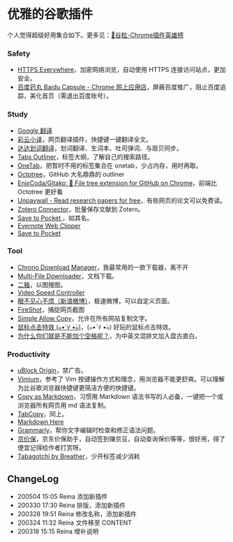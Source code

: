 # 优雅的谷歌插件
个人觉得超级好用集合如下。更多见：[🌈谷粒-Chrome插件英雄榜](https://github.com/zhaoolee/ChromeAppHeroes)
### Safety
  * [HTTPS Everywhere](https://chrome.google.com/webstore/detail/https-everywhere/gcbommkclmclpchllfjekcdonpmejbdp)，加密网络浏览，自动使用 HTTPS 连接访问站点，更加安全。
  * [百度药丸 Baidu Capsule - Chrome 网上应用店](https://chrome.google.com/webstore/detail/%E7%99%BE%E5%BA%A6%E8%8D%AF%E4%B8%B8-baidu-capsule/ngiclcoldiplnjcafhjkacjcmdidcmjp)，屏蔽百度推广，阻止百度追踪，美化首页（需退出百度账号）。
  
### Study
  * [Google 翻译](https://chrome.google.com/webstore/detail/google-translate/aapbdbdomjkkjkaonfhkkikfgjllcleb?hl=zh-CN)
  * [彩云小译](https://chrome.google.com/webstore/detail/lingocloud-web-translatio/jmpepeebcbihafjjadogphmbgiffiajh)，网页翻译插件，快捷键一键翻译全文。
  * [达达划词翻译](https://chrome.google.com/webstore/detail/%E8%BE%BE%E8%BE%BE%E5%88%92%E8%AF%8D%E7%BF%BB%E8%AF%91/cajhcjfcodjoalmhjekljnfkgjlkeajl)，划词翻译、生词本、吐司弹词、与扇贝同步。
  * [Tabs Outliner](https://chrome.google.com/webstore/detail/tabs-outliner/eggkanocgddhmamlbiijnphhppkpkmkl)，标签大纲，了解自己的搜索路径。
  * [OneTab](https://chrome.google.com/webstore/detail/onetab/chphlpgkkbolifaimnlloiipkdnihall?hl=en-US)，把暂时不用的标签集合在 onetab，少占内存，用时再取。
  * [Octotree](https://chrome.google.com/webstore/detail/octotree/bkhaagjahfmjljalopjnoealnfndnagc/related)，GitHub 大名鼎鼎的 outliner
  * [EnixCoda/Gitako: 🐙 File tree extension for GitHub on Chrome](https://github.com/EnixCoda/Gitako)，前端比 Octotree 更好看
  * [Unpaywall - Read research papers for free](https://unpaywall.org/products/extension)，有些网页的论文可以免费读。
  * [Zotero Connector](https://chrome.google.com/webstore/detail/zotero-connector/ekhagklcjbdpajgpjgmbionohlpdbjgc)，批量保存文献到 Zotero。
  * [Save to Pocket ](https://chrome.google.com/webstore/detail/save-to-pocket/niloccemoadcdkdjlinkgdfekeahmflj)，如其名。
  * [Evernote Web Clipper](https://chrome.google.com/webstore/detail/evernote-web-clipper/pioclpoplcdbaefihamjohnefbikjilc)
  * [Save to Pocket](https://chrome.google.com/webstore/detail/save-to-pocket/niloccemoadcdkdjlinkgdfekeahmflj)

### Tool
  * [Chrono Download Manager](https://chrome.google.com/webstore/detail/chrono-download-manager/mciiogijehkdemklbdcbfkefimifhecn)，我最常用的一款下载器，离不开
  * [Multi-File Downloader](https://chrome.google.com/webstore/detail/multi-file-downloader/dpecplbkinpdbedgejddhepkgcppgchk?hl=en-GB)，文档下载。
  * [二箱](https://chrome.google.com/webstore/detail/noobox/kidibbfcblfbbafhnlanccjjdehoahep)，以图搜图。
  * [Video Speed Controller](https://chrome.google.com/webstore/detail/video-speed-controller/nffaoalbilbmmfgbnbgppjihopabppdk)
  * [眼不见心不烦（新浪微博）](https://chrome.google.com/webstore/detail/%E7%9C%BC%E4%B8%8D%E8%A7%81%E5%BF%83%E4%B8%8D%E7%83%A6%EF%BC%88%E6%96%B0%E6%B5%AA%E5%BE%AE%E5%8D%9A%EF%BC%89/aognaapdfnnldnjglanfbbklaakbpejm/related)，极速微博，可以自定义页面。
  * [FireShot](https://chrome.google.com/webstore/detail/take-webpage-screenshots/mcbpblocgmgfnpjjppndjkmgjaogfceg)，捕捉网页截图
  * [Simple Allow Copy](https://chrome.google.com/webstore/detail/simple-allow-copy/aefehdhdciieocakfobpaaolhipkcpgc)，允许在所有网站复制文字。
  * [鼠标点击特效 (๑•́ ∀ •̀๑)](https://chrome.google.com/webstore/detail/mouse-click-effects-%E0%B9%91%E2%80%A2%CC%81-%E2%88%80/ljoolhajdkmjfneghpfiofogllcninii)，(๑•́ ∀ •̀๑) 好玩的鼠标点击特效。
  * [为什么你们就是不能加个空格呢？](https://chrome.google.com/webstore/detail/%E7%82%BA%E4%BB%80%E9%BA%BC%E4%BD%A0%E5%80%91%E5%B0%B1%E6%98%AF%E4%B8%8D%E8%83%BD%E5%8A%A0%E5%80%8B%E7%A9%BA%E6%A0%BC%E5%91%A2%EF%BC%9F/paphcfdffjnbcgkokihcdjliihicmbpd/related)，为中英文混排文加入盘古直白。
  
### Productivity  
  * [uBlock Origin](https://chrome.google.com/webstore/detail/ublock-origin/cjpalhdlnbpafiamejdnhcphjbkeiagm/related)，禁广告。
  * [Vimium](https://chrome.google.com/webstore/detail/vimium/dbepggeogbaibhgnhhndojpepiihcmeb?hl=en-US)，参考了 Vim 按键操作方式和理念，用浏览器不能更舒爽。可以理解为比谷歌浏览器快捷键更简洁方便的快捷键。
  * [Copy as Markdown](https://chrome.google.com/webstore/detail/copy-as-markdown/fkeaekngjflipcockcnpobkpbbfbhmdn?hl=en)，习惯用 Markdown 语法书写的人必备，一键把一个或浏览器所有网页用 md 语法复制。
  * [TabCopy](https://chrome.google.com/webstore/detail/tabcopy/micdllihgoppmejpecmkilggmaagfdmb/related)，同上。
  * [Markdown Here](https://chrome.google.com/webstore/detail/markdown-here/elifhakcjgalahccnjkneoccemfahfoa?hl=zh-CN)
  * [Grammarly](https://chrome.google.com/webstore/detail/grammarly-for-chrome/kbfnbcaeplbcioakkpcpgfkobkghlhen)，帮你文字编辑时检查和修正语法问题。
  * [京价保](https://chrome.google.com/webstore/detail/%E4%BA%AC%E4%BB%B7%E4%BF%9D-%E4%BA%AC%E4%B8%9C%E4%BB%B7%E4%BF%9D%E5%8A%A9%E6%89%8B/gfgkebiommjpiaomalcbfefimhhanlfd?hl=zh-CN)，京东价保助手，自动签到赚京豆，自动查询保价等等，很好用，得了便宜记得给作者打赏呀。
  * [Tabagotchi by Breather](https://chrome.google.com/webstore/detail/tabagotchi-by-breather/ojahbhfflnbaiddhnkgeccgopmedjjen/related)，少开标签减少消耗
  
## ChangeLog

- 200504 15:05 Reina 添加新插件
- 200330 17:30 Reina 排版，添加新插件
- 200328 19:51 Reina 修改名称，添加新插件
- 200324 11:32 Reina 文件移至 CONTENT
- 200318 15:15 Reina 增补说明
